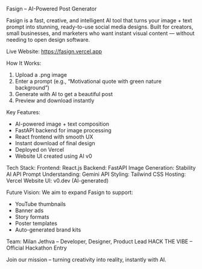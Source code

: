Fasign – AI-Powered Post Generator

Fasign is a fast, creative, and intelligent AI tool that turns your image + text prompt into stunning, ready-to-use social media designs. Built for creators, small businesses, and marketers who want instant visual content — without needing to open design software.

Live Website:
https://fasign.vercel.app

How It Works:
1. Upload a .png image
2. Enter a prompt (e.g., “Motivational quote with green nature background”)
3. Generate with AI to get a beautiful post
4. Preview and download instantly

Key Features:
- AI-powered image + text composition
- FastAPI backend for image processing
- React frontend with smooth UX
- Instant download of final design
- Deployed on Vercel
- Website UI created using AI v0

Tech Stack:
Frontend: React.js
Backend: FastAPI
Image Generation: Stability AI API
Prompt Understanding: Gemini API
Styling: Tailwind CSS
Hosting: Vercel
Website UI: v0.dev (AI-generated)

Future Vision:
We aim to expand Fasign to support:
- YouTube thumbnails
- Banner ads
- Story formats
- Poster templates
- Auto-generated brand kits

Team:
Milan Jethva – Developer, Designer, Product Lead
HACK THE VIBE – Official Hackathon Entry


Join our mission – turning creativity into reality, instantly with AI.
